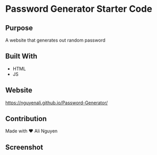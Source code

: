 # Password Generator Starter Code


## Purpose
A website that generates out random password
## Built With
* HTML
* JS

## Website
https://nguyenali.github.io/Password-Generator/


## Contribution
Made with ❤️ Ali Nguyen

## Screenshot
